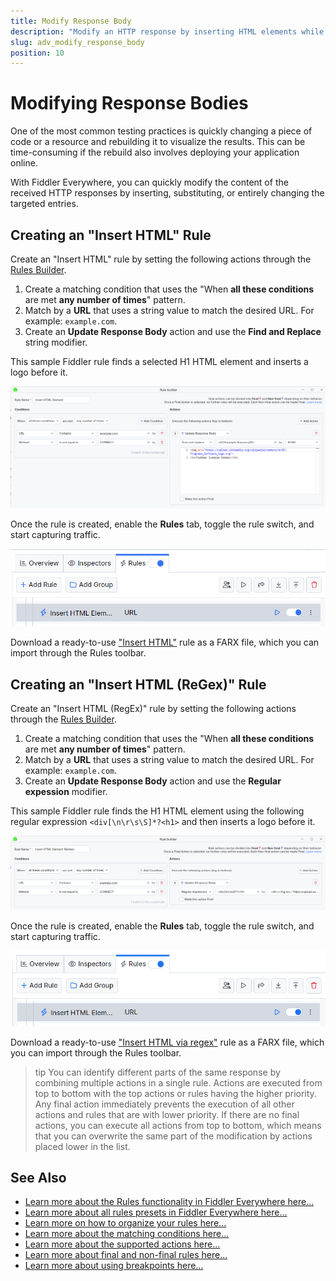 ```yaml
---
title: Modify Response Body
description: "Modify an HTTP response by inserting HTML elements while using Fiddler's rules."
slug: adv_modify_response_body
position: 10
---
```


# Modifying Response Bodies

One of the most common testing practices is quickly changing a piece of code or a resource and rebuilding it to visualize the results. This can be time-consuming if the rebuild also involves deploying your application online.

With Fiddler Everywhere, you can quickly modify the content of the received HTTP responses by inserting, substituting, or entirely changing the targeted entries.

## Creating an "Insert HTML" Rule

Create an "Insert HTML" rule by setting the following actions through the [Rules Builder](slug://modify-traffic-get-started).

1. Create a matching condition that uses the "When **all these conditions** are met **any number of times**" pattern. 
1. Match by a **URL** that uses a string value to match the desired URL. For example: `example.com`.
1. Create an **Update Response Body** action and use the **Find and Replace** string modifier.

This sample Fiddler rule finds a selected H1 HTML element and inserts a logo before it.

![Creating "Insert HTML" rule](./images/adv-modify-insert-html.png)

Once the rule is created, enable the **Rules** tab, toggle the rule switch, and start capturing traffic.

![Activating the "Insert HTML" rule](./images/adv-modify-insert-html-active.png)

Download a ready-to-use <a href="https://github.com/telerik/fiddler-everywhere/tree/master/rules/modify-insert-html" target="_blank">"Insert HTML"</a> rule as a FARX file, which you can import through the Rules toolbar.

## Creating an "Insert HTML (ReGex)" Rule

Create an "Insert HTML (RegEx)" rule by setting the following actions through the [Rules Builder](slug://modify-traffic-get-started).

1. Create a matching condition that uses the "When **all these conditions** are met **any number of times**" pattern. 
1. Match by a **URL** that uses a string value to match the desired URL. For example: `example.com`.
1. Create an **Update Response Body** action and use the **Regular expession** modifier.

This sample Fiddler rule finds the H1 HTML element using the following regular expression `<div[\n\r\s\S]*?<h1>` and then inserts a logo before it.

![Creating "Insert HTML" rule](./images/adv-modify-insert-html-regex.png)

Once the rule is created, enable the **Rules** tab, toggle the rule switch, and start capturing traffic.

![Activating the "Insert HTML" rule](./images/adv-modify-insert-html-regex-active.png)

Download a ready-to-use <a href="https://github.com/telerik/fiddler-everywhere/tree/master/rules/modify-insert-html-regex" target="_blank">"Insert HTML via regex"</a> rule as a FARX file, which you can import through the Rules toolbar.

>tip You can identify different parts of the same response by combining multiple actions in a single rule. Actions are executed from top to bottom with the top actions or rules having the higher priority. Any final action immediately prevents the execution of all other actions and rules that are with lower priority. If there are no final actions, you can execute all actions from top to bottom, which means that you can overwrite the same part of the modification by actions placed lower in the list.
 
## See Also

* [Learn more about the Rules functionality in Fiddler Everywhere here...](slug://modify-traffic-get-started)
* [Learn more about all rules presets in Fiddler Everywhere here...](slug://adv_techniques_fiddler)
* [Learn more on how to organize your rules here...](slug://rulesbuilder-get-started)
* [Learn more about the matching conditions here...](slug://fiddler-rules-actions#conditions)
* [Learn more about the supported actions here...](slug://fiddler-rules-actions#actions)
* [Learn more about final and non-final rules here...](slug://fiddler-rules-actions#final-and-non-final-actions)
* [Learn more about using breakpoints here...](slug://rulesbuilder-breakpoints)
